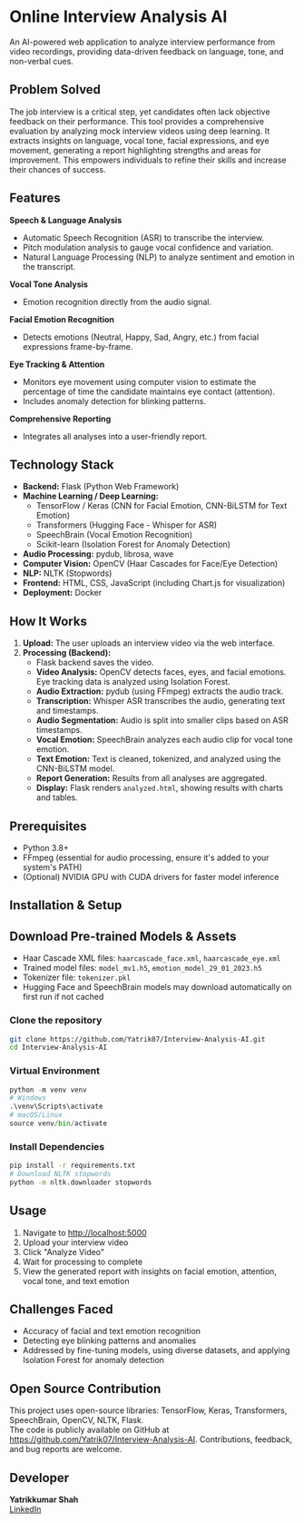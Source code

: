 # Online Interview Analysis AI

An AI-powered web application to analyze interview performance from video recordings, providing data-driven feedback on language, tone, and non-verbal cues.

## Problem Solved

The job interview is a critical step, yet candidates often lack objective feedback on their performance. This tool provides a comprehensive evaluation by analyzing mock interview videos using deep learning. It extracts insights on language, vocal tone, facial expressions, and eye movement, generating a report highlighting strengths and areas for improvement. This empowers individuals to refine their skills and increase their chances of success.

## Features

**Speech & Language Analysis**  
- Automatic Speech Recognition (ASR) to transcribe the interview.  
- Pitch modulation analysis to gauge vocal confidence and variation.  
- Natural Language Processing (NLP) to analyze sentiment and emotion in the transcript.  

**Vocal Tone Analysis**  
- Emotion recognition directly from the audio signal.  

**Facial Emotion Recognition**  
- Detects emotions (Neutral, Happy, Sad, Angry, etc.) from facial expressions frame-by-frame.  

**Eye Tracking & Attention**  
- Monitors eye movement using computer vision to estimate the percentage of time the candidate maintains eye contact (attention).  
- Includes anomaly detection for blinking patterns.  

**Comprehensive Reporting**  
- Integrates all analyses into a user-friendly report.  

## Technology Stack

- **Backend:** Flask (Python Web Framework)  
- **Machine Learning / Deep Learning:**  
  - TensorFlow / Keras (CNN for Facial Emotion, CNN-BiLSTM for Text Emotion)  
  - Transformers (Hugging Face - Whisper for ASR)  
  - SpeechBrain (Vocal Emotion Recognition)  
  - Scikit-learn (Isolation Forest for Anomaly Detection)  
- **Audio Processing:** pydub, librosa, wave  
- **Computer Vision:** OpenCV (Haar Cascades for Face/Eye Detection)  
- **NLP:** NLTK (Stopwords)  
- **Frontend:** HTML, CSS, JavaScript (including Chart.js for visualization)  
- **Deployment:** Docker  

## How It Works

1. **Upload:** The user uploads an interview video via the web interface.  
2. **Processing (Backend):**  
   - Flask backend saves the video.  
   - **Video Analysis:** OpenCV detects faces, eyes, and facial emotions. Eye tracking data is analyzed using Isolation Forest.  
   - **Audio Extraction:** pydub (using FFmpeg) extracts the audio track.  
   - **Transcription:** Whisper ASR transcribes the audio, generating text and timestamps.  
   - **Audio Segmentation:** Audio is split into smaller clips based on ASR timestamps.  
   - **Vocal Emotion:** SpeechBrain analyzes each audio clip for vocal tone emotion.  
   - **Text Emotion:** Text is cleaned, tokenized, and analyzed using the CNN-BiLSTM model.  
   - **Report Generation:** Results from all analyses are aggregated.  
   - **Display:** Flask renders `analyzed.html`, showing results with charts and tables.  

## Prerequisites

- Python 3.8+  
- FFmpeg (essential for audio processing, ensure it's added to your system's PATH)  
- (Optional) NVIDIA GPU with CUDA drivers for faster model inference  

## Installation & Setup

## Download Pre-trained Models & Assets

- Haar Cascade XML files: `haarcascade_face.xml`, `haarcascade_eye.xml`  
- Trained model files: `model_mv1.h5`, `emotion_model_29_01_2023.h5`  
- Tokenizer file: `tokenizer.pkl`  
- Hugging Face and SpeechBrain models may download automatically on first run if not cached  

### Clone the repository
```bash
git clone https://github.com/Yatrik07/Interview-Analysis-AI.git
cd Interview-Analysis-AI
```

### Virtual Environment
```Python
python -m venv venv
# Windows
.\venv\Scripts\activate
# macOS/Linux
source venv/bin/activate
```
### Install Dependencies
```bash
pip install -r requirements.txt
# Download NLTK stopwords
python -m nltk.downloader stopwords
```

## Usage

1. Navigate to [http://localhost:5000](http://localhost:5000)  
2. Upload your interview video  
3. Click "Analyze Video"  
4. Wait for processing to complete  
5. View the generated report with insights on facial emotion, attention, vocal tone, and text emotion  

## Challenges Faced

- Accuracy of facial and text emotion recognition  
- Detecting eye blinking patterns and anomalies  
- Addressed by fine-tuning models, using diverse datasets, and applying Isolation Forest for anomaly detection  

## Open Source Contribution

This project uses open-source libraries: TensorFlow, Keras, Transformers, SpeechBrain, OpenCV, NLTK, Flask.  
The code is publicly available on GitHub at https://github.com/Yatrik07/Interview-Analysis-AI. Contributions, feedback, and bug reports are welcome.  

## Developer

**Yatrikkumar Shah**  
[LinkedIn](https://www.linkedin.com/in/yatrikkumar-shah/)  


